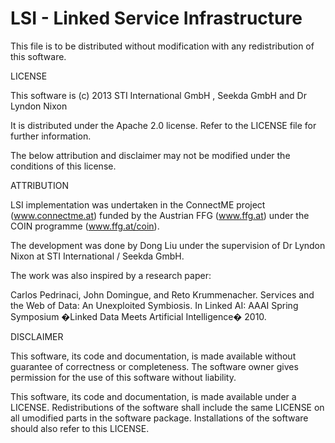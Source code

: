 LSI - Linked Service Infrastructure
===================================

This file is to be distributed without modification with any redistribution of this software.

LICENSE

This software is (c) 2013 STI International GmbH , Seekda GmbH and Dr Lyndon Nixon

It is distributed under the Apache 2.0 license. Refer to the LICENSE file for further information.

The below attribution and disclaimer may not be modified under the conditions of this license.

ATTRIBUTION

LSI implementation was undertaken in the ConnectME project (www.connectme.at) funded by the Austrian FFG (www.ffg.at) under the COIN programme (www.ffg.at/coin).

The development was done by Dong Liu under the supervision of Dr Lyndon Nixon at STI International / Seekda GmbH.

The work was also inspired by a research paper:

Carlos Pedrinaci, John Domingue, and Reto Krummenacher. Services and the Web of Data: An Unexploited Symbiosis. In Linked AI: AAAI Spring Symposium �Linked Data Meets Artificial Intelligence� 2010.


DISCLAIMER

This software, its code and documentation, is made available without guarantee of correctness or completeness. The software owner gives permission for the use of this software without liability.

This software, its code and documentation, is made available under a LICENSE. Redistributions of the software shall include the same LICENSE on all umodified parts in the software package. Installations of the software should also refer to this LICENSE.
